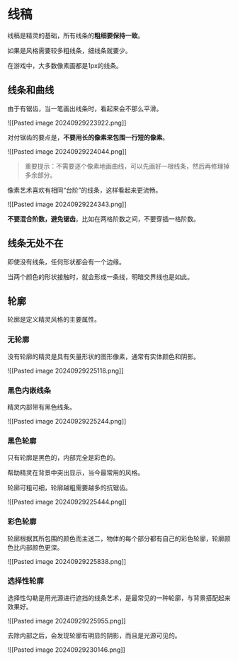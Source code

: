 
# 线稿

线稿是精灵的基础，所有线条的**粗细要保持一致**。

如果是风格需要较多粗线条，细线条就要少。

在游戏中，大多数像素画都是1px的线条。

## 线条和曲线

由于有锯齿，当一笔画出线条时，看起来会不那么平滑。

![[Pasted image 20240929223922.png]]

对付锯齿的要点是，**不要用长的像素来包围一行短的像素**。

![[Pasted image 20240929224044.png]]

> 重要提示：不需要逐个像素地画曲线，可以先画好一根线条，然后再修理掉多余部分。

像素艺术喜欢有相同“台阶”的线条，这样看起来更流畅。

![[Pasted image 20240929224343.png]]

**不要混合阶数，避免锯齿**。比如在两格阶数之间，不要穿插一格阶数。

## 线条无处不在

即使没有线条，任何形状都会有一个边缘。

当两个颜色的形状接触时，就会形成一条线，明暗交界线也是如此。

## 轮廓

轮廓是定义精灵风格的主要属性。

### 无轮廓

没有轮廓的精灵是具有矢量形状的图形像素，通常有实体颜色和阴影。

![[Pasted image 20240929225118.png]]

### 黑色内嵌线条

精灵内部带有黑色线条。

![[Pasted image 20240929225244.png]]

### 黑色轮廓

只有轮廓是黑色的，内部完全是彩色的。

帮助精灵在背景中突出显示，当今最常用的风格。

轮廓可粗可细，轮廓越粗需要越多的抗锯齿。

![[Pasted image 20240929225444.png]]

### 彩色轮廓

轮廓根据其所包围的颜色而主送二，物体的每个部分都有自己的彩色轮廓，轮廓颜色比内部颜色更深。

![[Pasted image 20240929225838.png]]

### 选择性轮廓

选择性勾勒是用光源进行遮挡的线条艺术，是最常见的一种轮廓，与背景搭配起来效果好。

![[Pasted image 20240929225955.png]]

去除内部之后，会发现轮廓有明显的阴影，而且是光源可见的。

![[Pasted image 20240929230146.png]]
